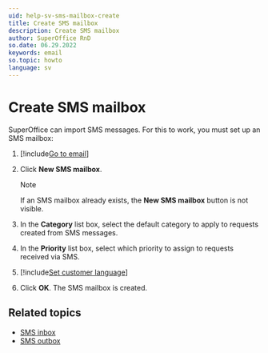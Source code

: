 ```yaml
---
uid: help-sv-sms-mailbox-create
title: Create SMS mailbox
description: Create SMS mailbox
author: SuperOffice RnD
so.date: 06.29.2022
keywords: email
so.topic: howto
language: sv
---
```


# Create SMS mailbox

SuperOffice can import SMS messages. For this to work, you must set up an SMS mailbox:

1. [!include[Go to email](includes/goto-email.md)]

1. Click **New SMS mailbox**.

    > [!NOTE]
    > If an SMS mailbox already exists, the **New SMS mailbox** button is not visible.

1. In the **Category** list box, select the default category to apply to requests created from SMS messages.

1. In the **Priority** list box, select which priority to assign to requests received via SMS.

1. [!include[Set customer language](includes/step-set-language.md)]

1. Click **OK**. The SMS mailbox is created.

## Related topics

* [SMS inbox][2]
* [SMS outbox][3]

<!-- Referenced links -->
[2]: screen/sms-inbox.md
[3]: screen/sms-outbox.md

